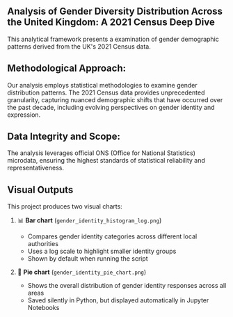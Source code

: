 
## Analysis of Gender Diversity Distribution Across the United Kingdom: A 2021 Census Deep Dive

This analytical framework presents a examination of gender demographic patterns derived from the UK's 2021 Census data.

## Methodological Approach:

Our analysis employs statistical methodologies to examine gender distribution patterns. The 2021 Census data provides unprecedented granularity, capturing nuanced demographic shifts that have occurred over the past decade, including evolving perspectives on gender identity and expression.

## Data Integrity and Scope:

The analysis leverages official ONS (Office for National Statistics) microdata, ensuring the highest standards of statistical reliability and representativeness.


## Visual Outputs

This project produces two visual charts:

1. 📊 **Bar chart** (`gender_identity_histogram_log.png`)  
   - Compares gender identity categories across different local authorities
   - Uses a log scale to highlight smaller identity groups
   - Shown by default when running the script

2. 🥧 **Pie chart** (`gender_identity_pie_chart.png`)  
   - Shows the overall distribution of gender identity responses across all areas
   - Saved silently in Python, but displayed automatically in Jupyter Notebooks
